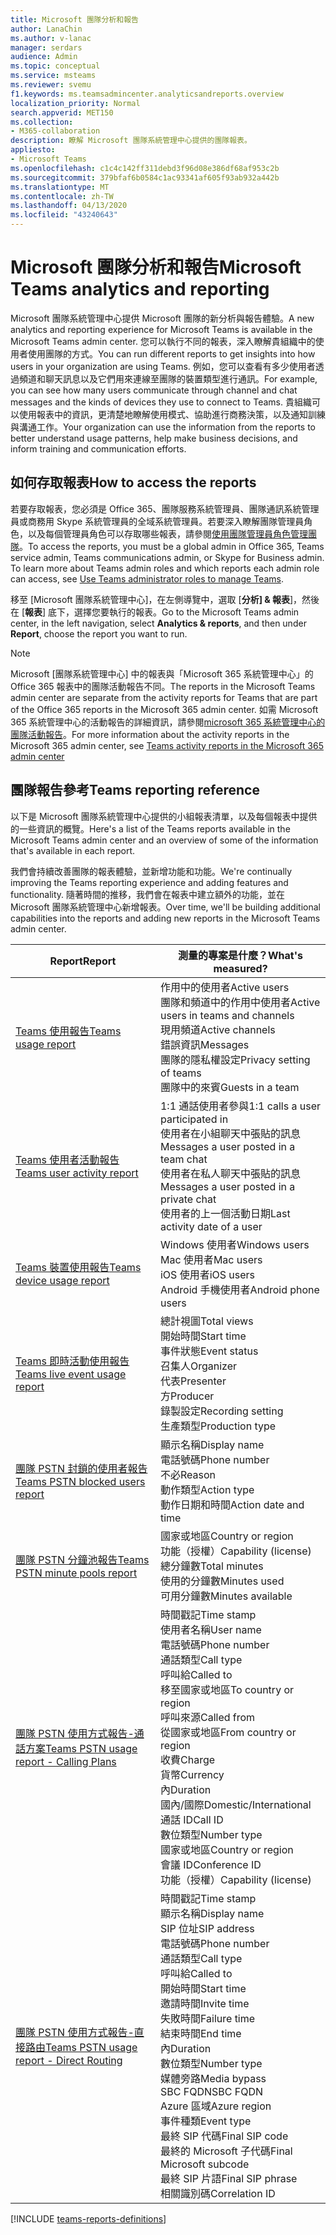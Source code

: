 ```yaml
---
title: Microsoft 團隊分析和報告
author: LanaChin
ms.author: v-lanac
manager: serdars
audience: Admin
ms.topic: conceptual
ms.service: msteams
ms.reviewer: svemu
f1.keywords: ms.teamsadmincenter.analyticsandreports.overview
localization_priority: Normal
search.appverid: MET150
ms.collection:
- M365-collaboration
description: 瞭解 Microsoft 團隊系統管理中心提供的團隊報表。
appliesto:
- Microsoft Teams
ms.openlocfilehash: c1c4c142ff311debd3f96d08e386df68af953c2b
ms.sourcegitcommit: 379bfaf6b0584c1ac93341af605f93ab932a442b
ms.translationtype: MT
ms.contentlocale: zh-TW
ms.lasthandoff: 04/13/2020
ms.locfileid: "43240643"
---
```

# <a name="microsoft-teams-analytics-and-reporting"></a><span data-ttu-id="ed3d0-103">Microsoft 團隊分析和報告</span><span class="sxs-lookup"><span data-stu-id="ed3d0-103">Microsoft Teams analytics and reporting</span></span>

<span data-ttu-id="ed3d0-104">Microsoft 團隊系統管理中心提供 Microsoft 團隊的新分析與報告體驗。</span><span class="sxs-lookup"><span data-stu-id="ed3d0-104">A new analytics and reporting experience for Microsoft Teams is available in the Microsoft Teams admin center.</span></span> <span data-ttu-id="ed3d0-105">您可以執行不同的報表，深入瞭解貴組織中的使用者使用團隊的方式。</span><span class="sxs-lookup"><span data-stu-id="ed3d0-105">You can run different reports to get insights into how users in your organization are using Teams.</span></span> <span data-ttu-id="ed3d0-106">例如，您可以查看有多少使用者透過頻道和聊天訊息以及它們用來連線至團隊的裝置類型進行通訊。</span><span class="sxs-lookup"><span data-stu-id="ed3d0-106">For example, you can see how many users communicate through channel and chat messages and the kinds of devices they use to connect to Teams.</span></span> <span data-ttu-id="ed3d0-107">貴組織可以使用報表中的資訊，更清楚地瞭解使用模式、協助進行商務決策，以及通知訓練與溝通工作。</span><span class="sxs-lookup"><span data-stu-id="ed3d0-107">Your organization can use the information from the reports to better understand usage patterns, help make business decisions, and inform training and communication efforts.</span></span>

## <a name="how-to-access-the-reports"></a><span data-ttu-id="ed3d0-108">如何存取報表</span><span class="sxs-lookup"><span data-stu-id="ed3d0-108">How to access the reports</span></span>

<span data-ttu-id="ed3d0-109">若要存取報表，您必須是 Office 365、團隊服務系統管理員、團隊通訊系統管理員或商務用 Skype 系統管理員的全域系統管理員。若要深入瞭解團隊管理員角色，以及每個管理員角色可以存取哪些報表，請參閱[使用團隊管理員角色管理團隊](../using-admin-roles.md)。</span><span class="sxs-lookup"><span data-stu-id="ed3d0-109">To access the reports, you must be a global admin in Office 365, Teams service admin, Teams communications admin, or Skype for Business admin. To learn more about Teams admin roles and which reports each admin role can access, see [Use Teams administrator roles to manage Teams](../using-admin-roles.md).</span></span>

<span data-ttu-id="ed3d0-110">移至 [Microsoft 團隊系統管理中心]，在左側導覽中，選取 [**分析] & 報表**]，然後在 [**報表**] 底下，選擇您要執行的報表。</span><span class="sxs-lookup"><span data-stu-id="ed3d0-110">Go to the Microsoft Teams admin center, in the left navigation, select **Analytics & reports**, and then under **Report**, choose the report you want to run.</span></span>

> [!NOTE]
> <span data-ttu-id="ed3d0-111">Microsoft [團隊系統管理中心] 中的報表與「Microsoft 365 系統管理中心」的 Office 365 報表中的團隊活動報告不同。</span><span class="sxs-lookup"><span data-stu-id="ed3d0-111">The reports in the Microsoft Teams admin center are separate from the activity reports for Teams that are part of the Office 365 reports in the Microsoft 365 admin center.</span></span> <span data-ttu-id="ed3d0-112">如需 Microsoft 365 系統管理中心的活動報告的詳細資訊，請參閱[microsoft 365 系統管理中心的團隊活動報告](../teams-activity-reports.md)。</span><span class="sxs-lookup"><span data-stu-id="ed3d0-112">For more information about the activity reports in the Microsoft 365 admin center, see [Teams activity reports in the Microsoft 365 admin center](../teams-activity-reports.md)</span></span>

## <a name="teams-reporting-reference"></a><span data-ttu-id="ed3d0-113">團隊報告參考</span><span class="sxs-lookup"><span data-stu-id="ed3d0-113">Teams reporting reference</span></span>

<span data-ttu-id="ed3d0-114">以下是 Microsoft 團隊系統管理中心提供的小組報表清單，以及每個報表中提供的一些資訊的概覽。</span><span class="sxs-lookup"><span data-stu-id="ed3d0-114">Here's a list of the Teams reports available in the Microsoft Teams admin center and an overview of some of the information that's available in each report.</span></span>

<span data-ttu-id="ed3d0-115">我們會持續改善團隊的報表體驗，並新增功能和功能。</span><span class="sxs-lookup"><span data-stu-id="ed3d0-115">We're continually improving the Teams reporting experience and adding features and functionality.</span></span> <span data-ttu-id="ed3d0-116">隨著時間的推移，我們會在報表中建立額外的功能，並在 Microsoft 團隊系統管理中心新增報表。</span><span class="sxs-lookup"><span data-stu-id="ed3d0-116">Over time, we'll be building additional capabilities into the reports and adding new reports in the Microsoft Teams admin center.</span></span>

|<span data-ttu-id="ed3d0-117">Report</span><span class="sxs-lookup"><span data-stu-id="ed3d0-117">Report</span></span>  |<span data-ttu-id="ed3d0-118">測量的專案是什麼？</span><span class="sxs-lookup"><span data-stu-id="ed3d0-118">What's measured?</span></span> |
|---------|---------|
|[<span data-ttu-id="ed3d0-119">Teams 使用報告</span><span class="sxs-lookup"><span data-stu-id="ed3d0-119">Teams usage report</span></span>](teams-usage-report.md)  |  <span data-ttu-id="ed3d0-120">作用中的使用者</span><span class="sxs-lookup"><span data-stu-id="ed3d0-120">Active users</span></span><br/><span data-ttu-id="ed3d0-121">團隊和頻道中的作用中使用者</span><span class="sxs-lookup"><span data-stu-id="ed3d0-121">Active users in teams and channels</span></span><br/><span data-ttu-id="ed3d0-122">現用頻道</span><span class="sxs-lookup"><span data-stu-id="ed3d0-122">Active channels</span></span><br/><span data-ttu-id="ed3d0-123">錯誤資訊</span><span class="sxs-lookup"><span data-stu-id="ed3d0-123">Messages</span></span><br/><span data-ttu-id="ed3d0-124">團隊的隱私權設定</span><span class="sxs-lookup"><span data-stu-id="ed3d0-124">Privacy setting of  teams</span></span><br/><span data-ttu-id="ed3d0-125">團隊中的來賓</span><span class="sxs-lookup"><span data-stu-id="ed3d0-125">Guests in a team</span></span>   |
|[<span data-ttu-id="ed3d0-126">Teams 使用者活動報告</span><span class="sxs-lookup"><span data-stu-id="ed3d0-126">Teams user activity report</span></span>](user-activity-report.md)  |  <span data-ttu-id="ed3d0-127">1:1 通話使用者參與</span><span class="sxs-lookup"><span data-stu-id="ed3d0-127">1:1 calls a user participated in</span></span><br/><span data-ttu-id="ed3d0-128">使用者在小組聊天中張貼的訊息</span><span class="sxs-lookup"><span data-stu-id="ed3d0-128">Messages a user posted in a team chat</span></span><br/><span data-ttu-id="ed3d0-129">使用者在私人聊天中張貼的訊息</span><span class="sxs-lookup"><span data-stu-id="ed3d0-129">Messages a user posted in a private chat</span></span><br/><span data-ttu-id="ed3d0-130">使用者的上一個活動日期</span><span class="sxs-lookup"><span data-stu-id="ed3d0-130">Last activity date of a user</span></span>     |
|[<span data-ttu-id="ed3d0-131">Teams 裝置使用報告</span><span class="sxs-lookup"><span data-stu-id="ed3d0-131">Teams device usage report</span></span>](device-usage-report.md)   |  <span data-ttu-id="ed3d0-132">Windows 使用者</span><span class="sxs-lookup"><span data-stu-id="ed3d0-132">Windows users</span></span><br/><span data-ttu-id="ed3d0-133">Mac 使用者</span><span class="sxs-lookup"><span data-stu-id="ed3d0-133">Mac users</span></span><br/><span data-ttu-id="ed3d0-134">iOS 使用者</span><span class="sxs-lookup"><span data-stu-id="ed3d0-134">iOS users</span></span><br/><span data-ttu-id="ed3d0-135">Android 手機使用者</span><span class="sxs-lookup"><span data-stu-id="ed3d0-135">Android phone users</span></span>     |
|[<span data-ttu-id="ed3d0-136">Teams 即時活動使用報告</span><span class="sxs-lookup"><span data-stu-id="ed3d0-136">Teams live event usage report</span></span>](teams-live-event-usage-report.md)   |  <span data-ttu-id="ed3d0-137">總計視圖</span><span class="sxs-lookup"><span data-stu-id="ed3d0-137">Total views</span></span><br><span data-ttu-id="ed3d0-138">開始時間</span><span class="sxs-lookup"><span data-stu-id="ed3d0-138">Start time</span></span><br><span data-ttu-id="ed3d0-139">事件狀態</span><span class="sxs-lookup"><span data-stu-id="ed3d0-139">Event status</span></span><br><span data-ttu-id="ed3d0-140">召集人</span><span class="sxs-lookup"><span data-stu-id="ed3d0-140">Organizer</span></span><br><span data-ttu-id="ed3d0-141">代表</span><span class="sxs-lookup"><span data-stu-id="ed3d0-141">Presenter</span></span><br><span data-ttu-id="ed3d0-142">方</span><span class="sxs-lookup"><span data-stu-id="ed3d0-142">Producer</span></span><br><span data-ttu-id="ed3d0-143">錄製設定</span><span class="sxs-lookup"><span data-stu-id="ed3d0-143">Recording setting</span></span><br><span data-ttu-id="ed3d0-144">生產類型</span><span class="sxs-lookup"><span data-stu-id="ed3d0-144">Production type</span></span>    |
|[<span data-ttu-id="ed3d0-145">團隊 PSTN 封鎖的使用者報告</span><span class="sxs-lookup"><span data-stu-id="ed3d0-145">Teams PSTN blocked users report</span></span>](pstn-blocked-users-report.md)   |  <span data-ttu-id="ed3d0-146">顯示名稱</span><span class="sxs-lookup"><span data-stu-id="ed3d0-146">Display name</span></span><br><span data-ttu-id="ed3d0-147">電話號碼</span><span class="sxs-lookup"><span data-stu-id="ed3d0-147">Phone number</span></span><br><span data-ttu-id="ed3d0-148">不必</span><span class="sxs-lookup"><span data-stu-id="ed3d0-148">Reason</span></span><br><span data-ttu-id="ed3d0-149">動作類型</span><span class="sxs-lookup"><span data-stu-id="ed3d0-149">Action type</span></span><br><span data-ttu-id="ed3d0-150">動作日期和時間</span><span class="sxs-lookup"><span data-stu-id="ed3d0-150">Action date and time</span></span>   |
|[<span data-ttu-id="ed3d0-151">團隊 PSTN 分鐘池報告</span><span class="sxs-lookup"><span data-stu-id="ed3d0-151">Teams PSTN minute pools report</span></span>](pstn-minute-pools-report.md) |  <span data-ttu-id="ed3d0-152">國家或地區</span><span class="sxs-lookup"><span data-stu-id="ed3d0-152">Country or region</span></span><br><span data-ttu-id="ed3d0-153">功能（授權）</span><span class="sxs-lookup"><span data-stu-id="ed3d0-153">Capability (license)</span></span> <br><span data-ttu-id="ed3d0-154">總分鐘數</span><span class="sxs-lookup"><span data-stu-id="ed3d0-154">Total minutes</span></span><br><span data-ttu-id="ed3d0-155">使用的分鐘數</span><span class="sxs-lookup"><span data-stu-id="ed3d0-155">Minutes used</span></span><br><span data-ttu-id="ed3d0-156">可用分鐘數</span><span class="sxs-lookup"><span data-stu-id="ed3d0-156">Minutes available</span></span>|
|[<span data-ttu-id="ed3d0-157">團隊 PSTN 使用方式報告-通話方案</span><span class="sxs-lookup"><span data-stu-id="ed3d0-157">Teams PSTN usage report - Calling Plans</span></span>](pstn-usage-report.md#calling-plans)|  <span data-ttu-id="ed3d0-158">時間戳記</span><span class="sxs-lookup"><span data-stu-id="ed3d0-158">Time stamp</span></span><br><span data-ttu-id="ed3d0-159">使用者名稱</span><span class="sxs-lookup"><span data-stu-id="ed3d0-159">User name</span></span><br><span data-ttu-id="ed3d0-160">電話號碼</span><span class="sxs-lookup"><span data-stu-id="ed3d0-160">Phone number</span></span><br><span data-ttu-id="ed3d0-161">通話類型</span><span class="sxs-lookup"><span data-stu-id="ed3d0-161">Call type</span></span> <br><span data-ttu-id="ed3d0-162">呼叫給</span><span class="sxs-lookup"><span data-stu-id="ed3d0-162">Called to</span></span><br><span data-ttu-id="ed3d0-163">移至國家或地區</span><span class="sxs-lookup"><span data-stu-id="ed3d0-163">To country or region</span></span> <br><span data-ttu-id="ed3d0-164">呼叫來源</span><span class="sxs-lookup"><span data-stu-id="ed3d0-164">Called from</span></span> <br><span data-ttu-id="ed3d0-165">從國家或地區</span><span class="sxs-lookup"><span data-stu-id="ed3d0-165">From country or region</span></span><br><span data-ttu-id="ed3d0-166">收費</span><span class="sxs-lookup"><span data-stu-id="ed3d0-166">Charge</span></span><br><span data-ttu-id="ed3d0-167">貨幣</span><span class="sxs-lookup"><span data-stu-id="ed3d0-167">Currency</span></span><br><span data-ttu-id="ed3d0-168">內</span><span class="sxs-lookup"><span data-stu-id="ed3d0-168">Duration</span></span><br><span data-ttu-id="ed3d0-169">國內/國際</span><span class="sxs-lookup"><span data-stu-id="ed3d0-169">Domestic/International</span></span><br><span data-ttu-id="ed3d0-170">通話 ID</span><span class="sxs-lookup"><span data-stu-id="ed3d0-170">Call ID</span></span><br><span data-ttu-id="ed3d0-171">數位類型</span><span class="sxs-lookup"><span data-stu-id="ed3d0-171">Number type</span></span><br><span data-ttu-id="ed3d0-172">國家或地區</span><span class="sxs-lookup"><span data-stu-id="ed3d0-172">Country or region</span></span><br><span data-ttu-id="ed3d0-173">會議 ID</span><span class="sxs-lookup"><span data-stu-id="ed3d0-173">Conference ID</span></span><br><span data-ttu-id="ed3d0-174">功能（授權）</span><span class="sxs-lookup"><span data-stu-id="ed3d0-174">Capability (license)</span></span>|
|[<span data-ttu-id="ed3d0-175">團隊 PSTN 使用方式報告-直接路由</span><span class="sxs-lookup"><span data-stu-id="ed3d0-175">Teams PSTN usage report - Direct Routing</span></span>](pstn-usage-report.md#direct-routing)  |  <span data-ttu-id="ed3d0-176">時間戳記</span><span class="sxs-lookup"><span data-stu-id="ed3d0-176">Time stamp</span></span><br><span data-ttu-id="ed3d0-177">顯示名稱</span><span class="sxs-lookup"><span data-stu-id="ed3d0-177">Display name</span></span><br><span data-ttu-id="ed3d0-178">SIP 位址</span><span class="sxs-lookup"><span data-stu-id="ed3d0-178">SIP address</span></span><br><span data-ttu-id="ed3d0-179">電話號碼</span><span class="sxs-lookup"><span data-stu-id="ed3d0-179">Phone number</span></span> <br><span data-ttu-id="ed3d0-180">通話類型</span><span class="sxs-lookup"><span data-stu-id="ed3d0-180">Call type</span></span><br><span data-ttu-id="ed3d0-181">呼叫給</span><span class="sxs-lookup"><span data-stu-id="ed3d0-181">Called to</span></span><br><span data-ttu-id="ed3d0-182">開始時間</span><span class="sxs-lookup"><span data-stu-id="ed3d0-182">Start time</span></span><br><span data-ttu-id="ed3d0-183">邀請時間</span><span class="sxs-lookup"><span data-stu-id="ed3d0-183">Invite time</span></span><br><span data-ttu-id="ed3d0-184">失敗時間</span><span class="sxs-lookup"><span data-stu-id="ed3d0-184">Failure time</span></span><br><span data-ttu-id="ed3d0-185">結束時間</span><span class="sxs-lookup"><span data-stu-id="ed3d0-185">End time</span></span><br><span data-ttu-id="ed3d0-186">內</span><span class="sxs-lookup"><span data-stu-id="ed3d0-186">Duration</span></span><br><span data-ttu-id="ed3d0-187">數位類型</span><span class="sxs-lookup"><span data-stu-id="ed3d0-187">Number type</span></span><br><span data-ttu-id="ed3d0-188">媒體旁路</span><span class="sxs-lookup"><span data-stu-id="ed3d0-188">Media bypass</span></span><br><span data-ttu-id="ed3d0-189">SBC FQDN</span><span class="sxs-lookup"><span data-stu-id="ed3d0-189">SBC FQDN</span></span><br><span data-ttu-id="ed3d0-190">Azure 區域</span><span class="sxs-lookup"><span data-stu-id="ed3d0-190">Azure region</span></span><br><span data-ttu-id="ed3d0-191">事件種類</span><span class="sxs-lookup"><span data-stu-id="ed3d0-191">Event type</span></span><br><span data-ttu-id="ed3d0-192">最終 SIP 代碼</span><span class="sxs-lookup"><span data-stu-id="ed3d0-192">Final SIP code</span></span><br><span data-ttu-id="ed3d0-193">最終的 Microsoft 子代碼</span><span class="sxs-lookup"><span data-stu-id="ed3d0-193">Final Microsoft subcode</span></span><br><span data-ttu-id="ed3d0-194">最終 SIP 片語</span><span class="sxs-lookup"><span data-stu-id="ed3d0-194">Final SIP phrase</span></span><br><span data-ttu-id="ed3d0-195">相關識別碼</span><span class="sxs-lookup"><span data-stu-id="ed3d0-195">Correlation ID</span></span>  |

[!INCLUDE [teams-reports-definitions](../includes/teams-reports-definitions.md)]

